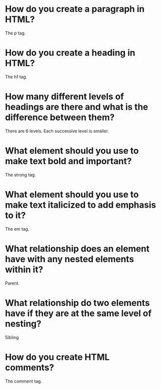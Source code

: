 # How do you create a paragraph in HTML?
The p tag.
# How do you create a heading in HTML?
The h1 tag.
# How many different levels of headings are there and what is the difference between them?
There are 6 levels. Each successive level is smaller.
# What element should you use to make text bold and important?
The strong tag.
# What element should you use to make text italicized to add emphasis to it?
The em tag.
# What relationship does an element have with any nested elements within it?
Parent.
# What relationship do two elements have if they are at the same level of nesting?
Sibling
# How do you create HTML comments?
The comment tag.